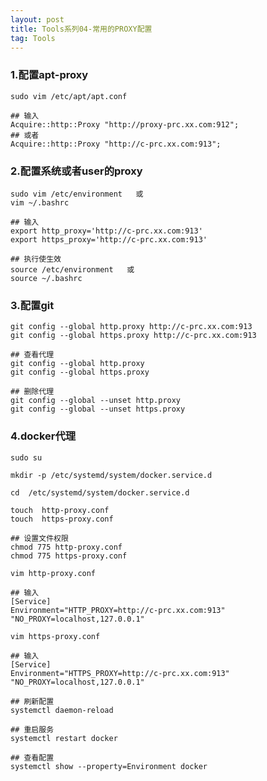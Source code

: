```yaml
---
layout: post
title: Tools系列04-常用的PROXY配置
tag: Tools
---
```


### 1.配置apt-proxy

    sudo vim /etc/apt/apt.conf

    ## 输入
    Acquire::http::Proxy "http://proxy-prc.xx.com:912";
    ## 或者
    Acquire::http::Proxy "http://c-prc.xx.com:913";


### 2.配置系统或者user的proxy
    sudo vim /etc/environment   或
    vim ~/.bashrc

    ## 输入
    export http_proxy='http://c-prc.xx.com:913'
    export https_proxy='http://c-prc.xx.com:913'

    ## 执行使生效
    source /etc/environment   或
    source ~/.bashrc 

### 3.配置git
    git config --global http.proxy http://c-prc.xx.com:913
    git config --global https.proxy http://c-prc.xx.com:913
    
    ## 查看代理
    git config --global http.proxy
    git config --global https.proxy
    
    ## 删除代理
    git config --global --unset http.proxy
    git config --global --unset https.proxy

### 4.docker代理

    sudo su

    mkdir -p /etc/systemd/system/docker.service.d

    cd  /etc/systemd/system/docker.service.d

    touch  http-proxy.conf    
    touch  https-proxy.conf

    ## 设置文件权限
    chmod 775 http-proxy.conf  
    chmod 775 https-proxy.conf 

    vim http-proxy.conf       

    ## 输入
    [Service]
    Environment="HTTP_PROXY=http://c-prc.xx.com:913" "NO_PROXY=localhost,127.0.0.1"

    vim https-proxy.conf

    ## 输入
    [Service]
    Environment="HTTPS_PROXY=http://c-prc.xx.com:913" "NO_PROXY=localhost,127.0.0.1"

    ## 刷新配置
    systemctl daemon-reload

    ## 重启服务
    systemctl restart docker

    ## 查看配置
    systemctl show --property=Environment docker   
